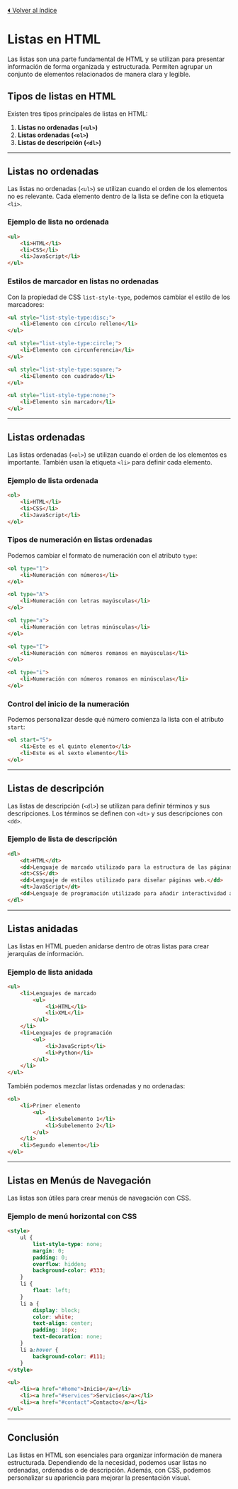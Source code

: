 [⏴ Volver al índice](../../README.md#índice-del-curso-html)

# Listas en HTML

Las listas son una parte fundamental de HTML y se utilizan para presentar información de forma organizada y estructurada. Permiten agrupar un conjunto de elementos relacionados de manera clara y legible.

## Tipos de listas en HTML
Existen tres tipos principales de listas en HTML:

1. **Listas no ordenadas (`<ul>`)**
2. **Listas ordenadas (`<ol>`)**
3. **Listas de descripción (`<dl>`)**

---

## Listas no ordenadas
Las listas no ordenadas (`<ul>`) se utilizan cuando el orden de los elementos no es relevante. Cada elemento dentro de la lista se define con la etiqueta `<li>`.

### Ejemplo de lista no ordenada
```html
<ul>
    <li>HTML</li>
    <li>CSS</li>
    <li>JavaScript</li>
</ul>
```
### Estilos de marcador en listas no ordenadas
Con la propiedad de CSS `list-style-type`, podemos cambiar el estilo de los marcadores:

```html
<ul style="list-style-type:disc;">
    <li>Elemento con círculo relleno</li>
</ul>

<ul style="list-style-type:circle;">
    <li>Elemento con circunferencia</li>
</ul>

<ul style="list-style-type:square;">
    <li>Elemento con cuadrado</li>
</ul>

<ul style="list-style-type:none;">
    <li>Elemento sin marcador</li>
</ul>
```

---

## Listas ordenadas
Las listas ordenadas (`<ol>`) se utilizan cuando el orden de los elementos es importante. También usan la etiqueta `<li>` para definir cada elemento.

### Ejemplo de lista ordenada
```html
<ol>
    <li>HTML</li>
    <li>CSS</li>
    <li>JavaScript</li>
</ol>
```
### Tipos de numeración en listas ordenadas
Podemos cambiar el formato de numeración con el atributo `type`:

```html
<ol type="1">
    <li>Numeración con números</li>
</ol>

<ol type="A">
    <li>Numeración con letras mayúsculas</li>
</ol>

<ol type="a">
    <li>Numeración con letras minúsculas</li>
</ol>

<ol type="I">
    <li>Numeración con números romanos en mayúsculas</li>
</ol>

<ol type="i">
    <li>Numeración con números romanos en minúsculas</li>
</ol>
```
### Control del inicio de la numeración
Podemos personalizar desde qué número comienza la lista con el atributo `start`:

```html
<ol start="5">
    <li>Este es el quinto elemento</li>
    <li>Este es el sexto elemento</li>
</ol>
```

---

## Listas de descripción
Las listas de descripción (`<dl>`) se utilizan para definir términos y sus descripciones. Los términos se definen con `<dt>` y sus descripciones con `<dd>`.

### Ejemplo de lista de descripción
```html
<dl>
    <dt>HTML</dt>
    <dd>Lenguaje de marcado utilizado para la estructura de las páginas web.</dd>
    <dt>CSS</dt>
    <dd>Lenguaje de estilos utilizado para diseñar páginas web.</dd>
    <dt>JavaScript</dt>
    <dd>Lenguaje de programación utilizado para añadir interactividad a las páginas web.</dd>
</dl>
```

---

## Listas anidadas
Las listas en HTML pueden anidarse dentro de otras listas para crear jerarquías de información.

### Ejemplo de lista anidada
```html
<ul>
    <li>Lenguajes de marcado
        <ul>
            <li>HTML</li>
            <li>XML</li>
        </ul>
    </li>
    <li>Lenguajes de programación
        <ul>
            <li>JavaScript</li>
            <li>Python</li>
        </ul>
    </li>
</ul>
```

También podemos mezclar listas ordenadas y no ordenadas:
```html
<ol>
    <li>Primer elemento
        <ul>
            <li>Subelemento 1</li>
            <li>Subelemento 2</li>
        </ul>
    </li>
    <li>Segundo elemento</li>
</ol>
```

---

## Listas en Menús de Navegación
Las listas son útiles para crear menús de navegación con CSS.

### Ejemplo de menú horizontal con CSS
```html
<style>
    ul {
        list-style-type: none;
        margin: 0;
        padding: 0;
        overflow: hidden;
        background-color: #333;
    }
    li {
        float: left;
    }
    li a {
        display: block;
        color: white;
        text-align: center;
        padding: 16px;
        text-decoration: none;
    }
    li a:hover {
        background-color: #111;
    }
</style>

<ul>
    <li><a href="#home">Inicio</a></li>
    <li><a href="#services">Servicios</a></li>
    <li><a href="#contact">Contacto</a></li>
</ul>
```

---

## Conclusión
Las listas en HTML son esenciales para organizar información de manera estructurada. Dependiendo de la necesidad, podemos usar listas no ordenadas, ordenadas o de descripción. Además, con CSS, podemos personalizar su apariencia para mejorar la presentación visual.
